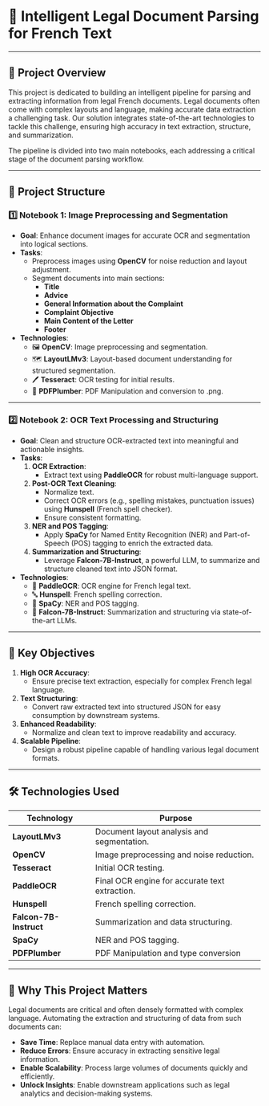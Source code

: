 # 📝 **Intelligent Legal Document Parsing for French Text**

---

## 🚀 **Project Overview**
This project is dedicated to building an intelligent pipeline for parsing and extracting information from legal French documents. Legal documents often come with complex layouts and language, making accurate data extraction a challenging task. Our solution integrates state-of-the-art technologies to tackle this challenge, ensuring high accuracy in text extraction, structure, and summarization.

The pipeline is divided into two main notebooks, each addressing a critical stage of the document parsing workflow.

---

## 📂 **Project Structure**
### **1️⃣ Notebook 1: Image Preprocessing and Segmentation**
- **Goal**: Enhance document images for accurate OCR and segmentation into logical sections.
- **Tasks**:
  - Preprocess images using **OpenCV** for noise reduction and layout adjustment.
  - Segment documents into main sections:
    - **Title**
    - **Advice**
    - **General Information about the Complaint**
    - **Complaint Objective**
    - **Main Content of the Letter**
    - **Footer**
- **Technologies**:
  - 🖼️ **OpenCV**: Image preprocessing and segmentation.
  - 🗺️ **LayoutLMv3**: Layout-based document understanding for structured segmentation.
  - 🖊️ **Tesseract**: OCR testing for initial results.
  - 📄 **PDFPlumber**: PDF Manipulation and conversion to .png.

---

### **2️⃣ Notebook 2: OCR Text Processing and Structuring**
- **Goal**: Clean and structure OCR-extracted text into meaningful and actionable insights.
- **Tasks**:
  1. **OCR Extraction**:
     - Extract text using **PaddleOCR** for robust multi-language support.
  2. **Post-OCR Text Cleaning**:
     - Normalize text.
     - Correct OCR errors (e.g., spelling mistakes, punctuation issues) using **Hunspell** (French spell checker).
     - Ensure consistent formatting.
  3. **NER and POS Tagging**:
     - Apply **SpaCy** for Named Entity Recognition (NER) and Part-of-Speech (POS) tagging to enrich the extracted data.
  4. **Summarization and Structuring**:
     - Leverage **Falcon-7B-Instruct**, a powerful LLM, to summarize and structure cleaned text into JSON format.
- **Technologies**:
  - 📖 **PaddleOCR**: OCR engine for French legal text.
  - 🔤 **Hunspell**: French spelling correction.
  - 🧠 **SpaCy**: NER and POS tagging.
  - 🤖 **Falcon-7B-Instruct**: Summarization and structuring via state-of-the-art LLMs.


---

## 🎯 **Key Objectives**
1. **High OCR Accuracy**:
   - Ensure precise text extraction, especially for complex French legal language.
2. **Text Structuring**:
   - Convert raw extracted text into structured JSON for easy consumption by downstream systems.
3. **Enhanced Readability**:
   - Normalize and clean text to improve readability and accuracy.
4. **Scalable Pipeline**:
   - Design a robust pipeline capable of handling various legal document formats.

---

## 🛠️ **Technologies Used**
| **Technology**         | **Purpose**                                      |
|------------------------|--------------------------------------------------|
| **LayoutLMv3**         | Document layout analysis and segmentation.       |
| **OpenCV**             | Image preprocessing and noise reduction.         |
| **Tesseract**          | Initial OCR testing.                             |
| **PaddleOCR**          | Final OCR engine for accurate text extraction.   |
| **Hunspell**           | French spelling correction.                      |
| **Falcon-7B-Instruct** | Summarization and data structuring.              |
| **SpaCy**              | NER and POS tagging.                             |
| **PDFPlumber**         | PDF Manipulation and type conversion             |

---

## 🌟 **Why This Project Matters**
Legal documents are critical and often densely formatted with complex language. Automating the extraction and structuring of data from such documents can:
- **Save Time**: Replace manual data entry with automation.
- **Reduce Errors**: Ensure accuracy in extracting sensitive legal information.
- **Enable Scalability**: Process large volumes of documents quickly and efficiently.
- **Unlock Insights**: Enable downstream applications such as legal analytics and decision-making systems.

